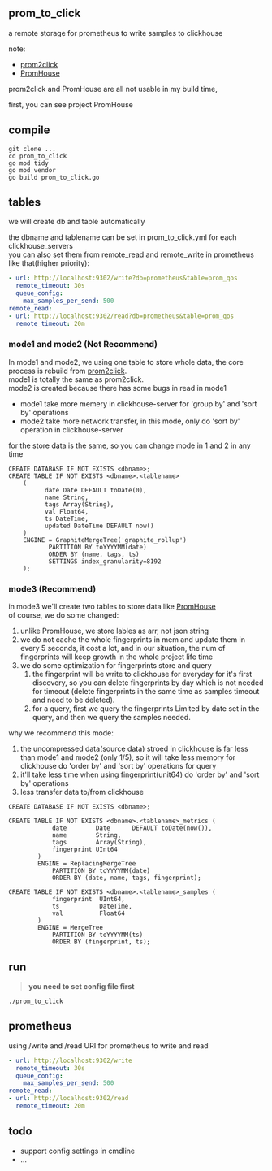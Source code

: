 ## prom_to_click

   a remote storage for prometheus to write samples to clickhouse
   
   note: 
   * [prom2click](https://github.com/iyacontrol/prom2click) 
   * [PromHouse](https://github.com/Percona-Lab/PromHouse)
  
   prom2click and PromHouse are all not usable in my build time, 

   first, you can see project PromHouse
   
## compile
```shell script
git clone ...
cd prom_to_click
go mod tidy
go mod vendor
go build prom_to_click.go
```

## tables
we will create db and table automatically

the dbname and tablename can be set in prom_to_click.yml for each clickhouse_servers  
you can also set them from remote_read and remote_write in prometheus like that(higher priority):
```yaml
- url: http://localhost:9302/write?db=prometheus&table=prom_qos
  remote_timeout: 30s
  queue_config:
    max_samples_per_send: 500
remote_read:
- url: http://localhost:9302/read?db=prometheus&table=prom_qos
  remote_timeout: 20m
```

### mode1 and mode2 (**Not Recommend**)
In mode1 and mode2, we using one table to store whole data, the core process is rebuild from [prom2click](https://github.com/iyacontrol/prom2click).  
mode1 is totally the same as prom2click.  
mode2 is created because there has some bugs in read in mode1
* mode1 take more memery in clickhouse-server for 'group by' and 'sort by' operations
* mode2 take more network transfer, in this mode, only do 'sort by' operation in clickhouse-server 

for the store data is the same, so you can change mode in 1 and 2 in any time

```mysql
CREATE DATABASE IF NOT EXISTS <dbname>;
CREATE TABLE IF NOT EXISTS <dbname>.<tablename>
    (
          date Date DEFAULT toDate(0),
          name String,
          tags Array(String),
          val Float64,
          ts DateTime,
          updated DateTime DEFAULT now()
    )
    ENGINE = GraphiteMergeTree('graphite_rollup')
           PARTITION BY toYYYYMM(date)
           ORDER BY (name, tags, ts)
           SETTINGS index_granularity=8192
    );
```

### mode3 (**Recommend**)
in mode3 we'll create two tables to store data like [PromHouse](https://github.com/Percona-Lab/PromHouse)  
of course, we do some changed:  
1. unlike PromHouse, we store lables as arr, not json string
2. we do not cache the whole fingerprints in mem and update them in every 5 seconds, it cost a lot, and in our situation, the num of fingerprints will keep growth in the whole project life time
3. we do some optimization for fingerprints store and query
    1. the fingerprint will be write to clickhouse for everyday for it's first discovery, so you can delete fingerprints by day which is not needed for timeout (delete fingerprints in the same time as samples timeout and need to be deleted).
    2. for a query, first we query the fingerprints Limited by date set in the query, and then we query the samples needed.

why we recommend this mode:
1. the uncompressed data(source data) stroed in clickhouse is far less than mode1 and mode2 (only 1/5), so it will take less memory for clickhouse do 'order by' and 'sort by' operations for query
2. it'll take less time when using fingerprint(unit64) do 'order by' and 'sort by' operations 
3. less transfer data to/from clickhouse


```mysql
CREATE DATABASE IF NOT EXISTS <dbname>;

CREATE TABLE IF NOT EXISTS <dbname>.<tablename>_metrics (
			date        Date      DEFAULT toDate(now()),
            name        String,
            tags        Array(String),
			fingerprint UInt64
		)
		ENGINE = ReplacingMergeTree
			PARTITION BY toYYYYMM(date)
			ORDER BY (date, name, tags, fingerprint);

CREATE TABLE IF NOT EXISTS <dbname>.<tablename>_samples (
			fingerprint  UInt64,
			ts           DateTime,
			val          Float64
		)
		ENGINE = MergeTree
			PARTITION BY toYYYYMM(ts)
			ORDER BY (fingerprint, ts);
```

## run
> **you need to set config file first**

```shell script
./prom_to_click
```

## prometheus
using /write and /read URI for prometheus to write and read
```yaml
- url: http://localhost:9302/write
  remote_timeout: 30s
  queue_config:
    max_samples_per_send: 500
remote_read:
- url: http://localhost:9302/read
  remote_timeout: 20m
```

## 

## todo
* support config settings in cmdline
* ...